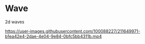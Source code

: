 # Wave

2d waves



https://user-images.githubusercontent.com/100088227/211649971-b1ea42e4-2dae-4e04-9e84-0bfc5bb4311b.mp4

